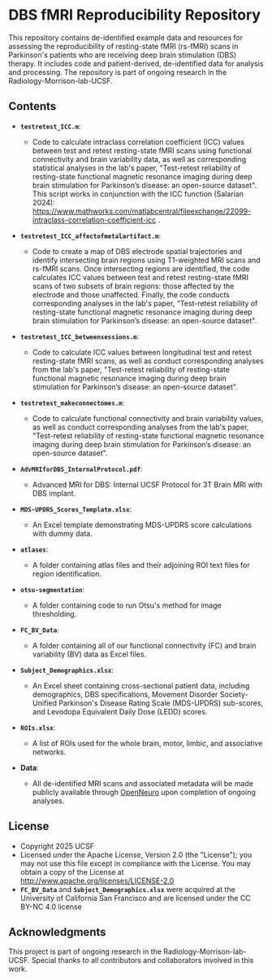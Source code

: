 # DBS fMRI Reproducibility Repository

This repository contains de-identified example data and resources for assessing the reproducibility of resting-state fMRI (rs-fMRI) scans in Parkinson's patients who are receiving deep brain stimulation (DBS) therapy. It includes code and patient-derived, de-identified data for analysis and processing. The repository is part of ongoing research in the Radiology-Morrison-lab-UCSF.

## Contents 

- **`testretest_ICC.m`**:
   - Code to calculate intraclass correlation coefficient (ICC) values between test and retest resting-state fMRI scans using functional connectivity and brain variability data, as well as corresponding statistical analyses in the lab's paper, "Test-retest reliability of resting-state functional magnetic resonance imaging during deep brain stimulation for Parkinson’s disease: an open-source dataset". This script works in conjunction with the ICC function (Salarian 2024): https://www.mathworks.com/matlabcentral/fileexchange/22099-intraclass-correlation-coefficient-icc .
- **`testretest_ICC_affectofmetalartifact.m`**:
   - Code to create a map of DBS electrode spatial trajectories and identify intersecting brain regions using T1-weighted MRI scans and rs-fMRI scans. Once intersecting regions are identified, the code calculates ICC values between test and retest resting-state fMRI scans of two subsets of brain regions: those affected by the electrode and those unaffected. Finally, the code conducts corresponding analyses in the lab's paper, "Test-retest reliability of resting-state functional magnetic resonance imaging during deep brain stimulation for Parkinson’s disease: an open-source dataset". 
- **`testretest_ICC_betweensessions.m`**:
   - Code to calculate ICC values between longitudinal test and retest resting-state fMRI scans, as well as conduct corresponding analyses from the lab's paper, "Test-retest reliability of resting-state functional magnetic resonance imaging during deep brain stimulation for Parkinson’s disease: an open-source dataset".
- **`testretest_makeconnectomes.m`**:
   - Code to calculate functional connectivity and brain variability values, as well as conduct corresponding analyses from the lab's paper, "Test-retest reliability of resting-state functional magnetic resonance imaging during deep brain stimulation for Parkinson’s disease: an open-source dataset".

- **`AdvMRIforDBS_InternalProtocol.pdf`**:
  - Advanced MRI for DBS: Internal UCSF Protocol for 3T Brain MRI with DBS implant.
- **`MDS-UPDRS_Scores_Template.xlsx`**:
   - ​An Excel template demonstrating MDS-UPDRS score calculations with dummy data. ​
- **`atlases`**:
  - A folder containing atlas files and their adjoining ROI text files for region identification.
- **`otsu-segmentation`**:
  - A folder containing code to run Otsu's method for image thresholding.
- **`FC_BV_Data`**:
    - A folder containing all of our functional connectivity (FC) and brain variability (BV) data as Excel files.
- **`Subject_Demographics.xlsx`**:
    - An Excel sheet containing cross-sectional patient data, including demographics, DBS specifications, Movement Disorder Society-Unified Parkinson's Disease Rating Scale (MDS-UPDRS) sub-scores, and Levodopa Equivalent Daily Dose (LEDD) scores.
- **`ROIs.xlsx`**:
   - A list of ROIs used for the whole brain, motor, limbic, and associative networks.

- **Data**:
  - All de-identified MRI scans and associated metadata will be made publicly available through [OpenNeuro](https://openneuro.org/) upon completion of ongoing analyses.

## License
- Copyright 2025 UCSF
- Licensed under the Apache License, Version 2.0 (the "License"); you may not use this file except in compliance with the License. You may obtain a copy of the License at http://www.apache.org/licenses/LICENSE-2.0
- **`FC_BV_Data`** and **`Subject_Demographics.xlsx`** were acquired at the University of California San Francisco and are licensed under the CC BY-NC 4.0 license

## Acknowledgments
This project is part of ongoing research in the Radiology-Morrison-lab-UCSF. Special thanks to all contributors and collaborators involved in this work.
